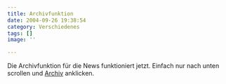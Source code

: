 ```yaml
---
title: Archivfunktion
date: 2004-09-26 19:38:54
category: Verschiedenes
tags: []
image: ''

---
```


Die Archivfunktion für die News funktioniert jetzt. Einfach nur nach unten scrollen und [Archiv](home.php?show=archive) anklicken.
